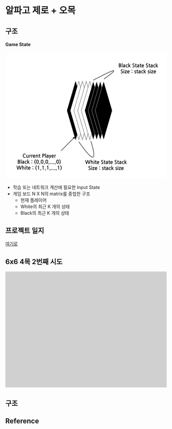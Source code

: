 # 알파고 제로 + 오목

## 구조
#### Game State
![state](https://github.com/Jhyeok-lee/alphago/blob/develop/img/state.png)
- 학습 또는 네트워크 계산에 필요한 Input State
- 게임 보드 N X N의 matrix를 중첩한 구조
	- 현재 플레이어
	- White의 최근 K 개의 상태
	- Black의 최근 K 개의 상태
## 프로젝트 일지
[여기로](https://github.com/Jhyeok-lee/alphago/blob/develop/memo.md)

## 6x6 4목 2번째 시도
![66_2](https://github.com/Jhyeok-lee/alphago/blob/develop/img/66_2.gif)

## 구조

## Reference